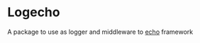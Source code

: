 # Logecho

A package to use as logger and middleware to [echo](https://echo.labstack.com/) framework